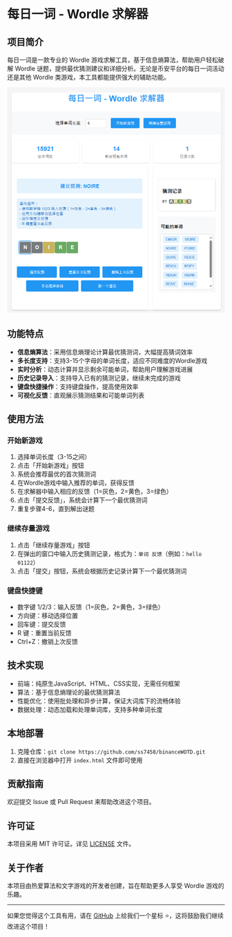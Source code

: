 # 每日一词 - Wordle 求解器

## 项目简介

每日一词是一款专业的 Wordle 游戏求解工具，基于信息熵算法，帮助用户轻松破解 Wordle 谜题，提供最优猜测建议和详细分析。无论是币安平台的每日一词活动还是其他 Wordle 类游戏，本工具都能提供强大的辅助功能。

![Wordle求解器截图](https://github.com/ss7458/binanceWOTD/raw/main/screenshot.png)

## 功能特点

- **信息熵算法**：采用信息熵理论计算最优猜测词，大幅提高猜词效率
- **多长度支持**：支持3-15个字母的单词长度，适应不同难度的Wordle游戏
- **实时分析**：动态计算并显示剩余可能单词，帮助用户理解游戏进展
- **历史记录导入**：支持导入已有的猜测记录，继续未完成的游戏
- **键盘快捷操作**：支持键盘操作，提高使用效率
- **可视化反馈**：直观展示猜测结果和可能单词列表

## 使用方法

### 开始新游戏

1. 选择单词长度（3-15之间）
2. 点击「开始新游戏」按钮
3. 系统会推荐最优的首次猜测词
4. 在Wordle游戏中输入推荐的单词，获得反馈
5. 在求解器中输入相应的反馈（1=灰色，2=黄色，3=绿色）
6. 点击「提交反馈」，系统会计算下一个最优猜测词
7. 重复步骤4-6，直到解出谜题

### 继续存量游戏

1. 点击「继续存量游戏」按钮
2. 在弹出的窗口中输入历史猜测记录，格式为：`单词 反馈`（例如：`hello 01122`）
3. 点击「提交」按钮，系统会根据历史记录计算下一个最优猜测词

### 键盘快捷键

- 数字键 1/2/3：输入反馈（1=灰色，2=黄色，3=绿色）
- 方向键：移动选择位置
- 回车键：提交反馈
- R 键：重置当前反馈
- Ctrl+Z：撤销上次反馈

## 技术实现

- 前端：纯原生JavaScript、HTML、CSS实现，无需任何框架
- 算法：基于信息熵理论的最优猜测算法
- 性能优化：使用批处理和异步计算，保证大词库下的流畅体验
- 数据处理：动态加载和处理单词库，支持多种单词长度

## 本地部署

1. 克隆仓库：`git clone https://github.com/ss7458/binanceWOTD.git`
2. 直接在浏览器中打开 `index.html` 文件即可使用

## 贡献指南

欢迎提交 Issue 或 Pull Request 来帮助改进这个项目。

## 许可证

本项目采用 MIT 许可证。详见 [LICENSE](LICENSE) 文件。

## 关于作者

本项目由热爱算法和文字游戏的开发者创建，旨在帮助更多人享受 Wordle 游戏的乐趣。

---

如果您觉得这个工具有用，请在 [GitHub](https://github.com/ss7458/binanceWOTD) 上给我们一个星标 ⭐，这将鼓励我们继续改进这个项目！
